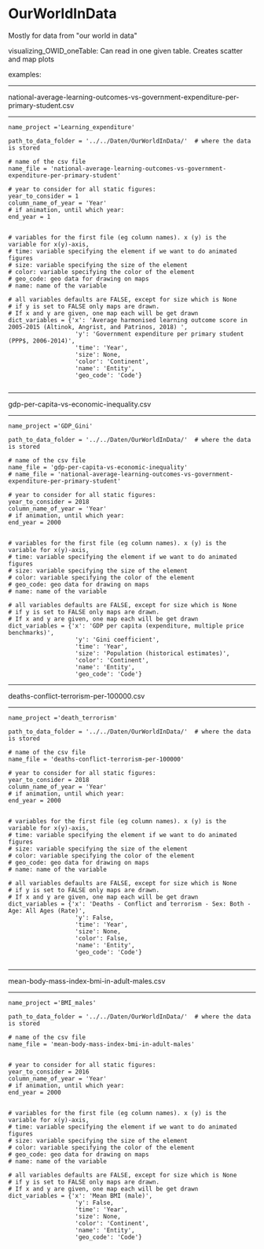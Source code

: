 # OurWorldInData

Mostly for data from "our world in data"

visualizing_OWID_oneTable: Can read in one given table. Creates scatter and map plots

examples:
********************************************************************************************
national-average-learning-outcomes-vs-government-expenditure-per-primary-student.csv
********************************************************************************************
```
name_project ='Learning_expenditure'

path_to_data_folder = '../../Daten/OurWorldInData/'  # where the data is stored

# name of the csv file
name_file = 'national-average-learning-outcomes-vs-government-expenditure-per-primary-student'

# year to consider for all static figures:
year_to_consider = 1
column_name_of_year = 'Year'
# if animation, until which year:
end_year = 1


# variables for the first file (eg column names). x (y) is the variable for x(y)-axis, 
# time: variable specifying the element if we want to do animated figures
# size: variable specifying the size of the element
# color: variable specifying the color of the element
# geo_code: geo data for drawing on maps
# name: name of the variable

# all variables defaults are FALSE, except for size which is None
# if y is set to FALSE only maps are drawn. 
# If x and y are given, one map each will be get drawn
dict_variables = {'x': 'Average harmonised learning outcome score in 2005-2015 (Altinok, Angrist, and Patrinos, 2018) ',
                   'y': 'Government expenditure per primary student (PPP$, 2006-2014)', 
                   'time': 'Year',
                   'size': None, 
                   'color': 'Continent', 
                   'name': 'Entity',
                   'geo_code': 'Code'}
                   
```                   
                   
********************************************************************************************
gdp-per-capita-vs-economic-inequality.csv
********************************************************************************************
```
name_project ='GDP_Gini'

path_to_data_folder = '../../Daten/OurWorldInData/'  # where the data is stored

# name of the csv file
name_file = 'gdp-per-capita-vs-economic-inequality'
# name_file = 'national-average-learning-outcomes-vs-government-expenditure-per-primary-student'

# year to consider for all static figures:
year_to_consider = 2018  
column_name_of_year = 'Year'
# if animation, until which year:
end_year = 2000


# variables for the first file (eg column names). x (y) is the variable for x(y)-axis, 
# time: variable specifying the element if we want to do animated figures
# size: variable specifying the size of the element
# color: variable specifying the color of the element
# geo_code: geo data for drawing on maps
# name: name of the variable

# all variables defaults are FALSE, except for size which is None
# if y is set to FALSE only maps are drawn. 
# If x and y are given, one map each will be get drawn
dict_variables = {'x': 'GDP per capita (expenditure, multiple price benchmarks)', 
                   'y': 'Gini coefficient', 
                   'time': 'Year',
                   'size': 'Population (historical estimates)',
                   'color': 'Continent', 
                   'name': 'Entity',
                   'geo_code': 'Code'}
```                   

********************************************************************************************
deaths-conflict-terrorism-per-100000.csv
********************************************************************************************                   
```
name_project ='death_terrorism'

path_to_data_folder = '../../Daten/OurWorldInData/'  # where the data is stored

# name of the csv file
name_file = 'deaths-conflict-terrorism-per-100000'

# year to consider for all static figures:
year_to_consider = 2018  
column_name_of_year = 'Year'
# if animation, until which year:
end_year = 2000


# variables for the first file (eg column names). x (y) is the variable for x(y)-axis, 
# time: variable specifying the element if we want to do animated figures
# size: variable specifying the size of the element
# color: variable specifying the color of the element
# geo_code: geo data for drawing on maps
# name: name of the variable

# all variables defaults are FALSE, except for size which is None
# if y is set to FALSE only maps are drawn. 
# If x and y are given, one map each will be get drawn
dict_variables = {'x': 'Deaths - Conflict and terrorism - Sex: Both - Age: All Ages (Rate)', 
                   'y': False, 
                   'time': 'Year',
                   'size': None, 
                   'color': False, 
                   'name': 'Entity',
                   'geo_code': 'Code'}       
                   
```                   

********************************************************************************************
mean-body-mass-index-bmi-in-adult-males.csv
********************************************************************************************                   
```
name_project ='BMI_males'

path_to_data_folder = '../../Daten/OurWorldInData/'  # where the data is stored

# name of the csv file
name_file = 'mean-body-mass-index-bmi-in-adult-males'


# year to consider for all static figures:
year_to_consider = 2016  
column_name_of_year = 'Year'
# if animation, until which year:
end_year = 2000


# variables for the first file (eg column names). x (y) is the variable for x(y)-axis, 
# time: variable specifying the element if we want to do animated figures
# size: variable specifying the size of the element
# color: variable specifying the color of the element
# geo_code: geo data for drawing on maps
# name: name of the variable

# all variables defaults are FALSE, except for size which is None
# if y is set to FALSE only maps are drawn. 
# If x and y are given, one map each will be get drawn
dict_variables = {'x': 'Mean BMI (male)', 
                   'y': False, 
                   'time': 'Year',
                   'size': None, 
                   'color': 'Continent', 
                   'name': 'Entity',
                   'geo_code': 'Code'}            
```                   
